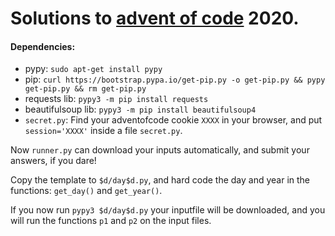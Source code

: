 # Solutions to [advent of code](https://adventofcode.com/) 2020.

#### Dependencies:

- pypy: `sudo apt-get install pypy`
- pip: `curl https://bootstrap.pypa.io/get-pip.py -o get-pip.py && pypy get-pip.py && rm get-pip.py`
- requests lib: `pypy3 -m pip install requests`
- beautifulsoup lib: `pypy3 -m pip install beautifulsoup4`
- `secret.py`: Find your adventofcode cookie `XXXX` in your browser, and put `session='XXXX'` inside a file `secret.py`. 

Now `runner.py` can download your inputs automatically, and submit your answers, if you dare!

Copy the template to `$d/day$d.py`, and hard code the day and year in the functions: `get_day()` and `get_year()`.

If you now run `pypy3 $d/day$d.py` your inputfile will be downloaded, and you will run the functions `p1` and `p2` on the input files.
